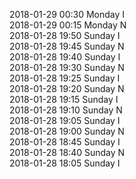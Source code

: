 2018-01-29 00:30 Monday  I  
2018-01-29 00:15 Monday  N  
2018-01-28 19:50 Sunday  I  
2018-01-28 19:45 Sunday  N  
2018-01-28 19:40 Sunday  I  
2018-01-28 19:30 Sunday  N  
2018-01-28 19:25 Sunday  I  
2018-01-28 19:20 Sunday  N  
2018-01-28 19:15 Sunday  I  
2018-01-28 19:10 Sunday  N  
2018-01-28 19:05 Sunday  I  
2018-01-28 19:00 Sunday  N  
2018-01-28 18:45 Sunday  I  
2018-01-28 18:40 Sunday  N  
2018-01-28 18:05 Sunday  I  
